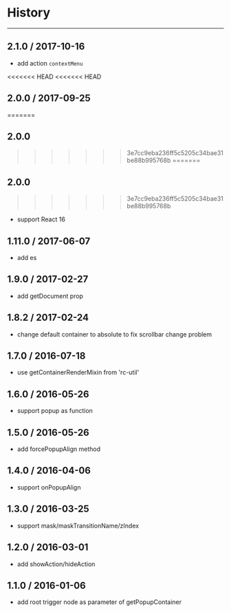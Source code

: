 # History
----

## 2.1.0 / 2017-10-16

- add action `contextMenu`

<<<<<<< HEAD
<<<<<<< HEAD
## 2.0.0 / 2017-09-25
=======
## 2.0.0
>>>>>>> 3e7cc9eba236ff5c5205c34bae31be88b995768b
=======
## 2.0.0
>>>>>>> 3e7cc9eba236ff5c5205c34bae31be88b995768b

- support React 16

## 1.11.0 / 2017-06-07

- add es

## 1.9.0 / 2017-02-27

- add getDocument prop

## 1.8.2 / 2017-02-24

- change default container to absolute to fix scrollbar change problem

## 1.7.0 / 2016-07-18

- use getContainerRenderMixin from 'rc-util'

## 1.6.0 / 2016-05-26

- support popup as function

## 1.5.0 / 2016-05-26

- add forcePopupAlign method

## 1.4.0 / 2016-04-06

- support onPopupAlign

## 1.3.0 / 2016-03-25

- support mask/maskTransitionName/zIndex

## 1.2.0 / 2016-03-01

- add showAction/hideAction

## 1.1.0 / 2016-01-06

- add root trigger node as parameter of getPopupContainer
